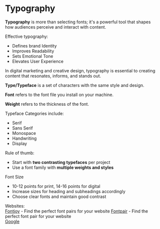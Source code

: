 # Typography

__Typography__ is more than selecting fonts; it's a
powerful tool that shapes how audiences perceive and
interact with content.

Effective typography:

- Defines brand Identity
- Improves Readability
- Sets Emotional Tone
- Elevates User Experience


In digital marketing and creative design,
typography is essential to creating content that
resonates, informs, and stands out.

__Type/Typeface__ is a set of characters with the same style and design. 

__Font__ refers to the font file you install on your machine. 

__Weight__ refers to the thickness of the font.

Typeface Categories include:

- Serif
- Sans Serif
- Monospace
- Handwriting
- Display


Rule of thumb:
- Start with __two contrasting typefaces__ per project
- Use a font family with __multiple weights and styles__

Font Size 

- 10-12 points for print, 14-16 points for digital
- Increase sizes for heading and subheadings accordingly
- Choose clear fonts and maintain good contrast

Websites:  
[Fontjoy](https://fontjoy.com/) - Find the perfect font pairs for your website 
[Fontpair](fontpair.co) - Find the perfect font pair for your website  
[Google](https://fonts.google.com)
